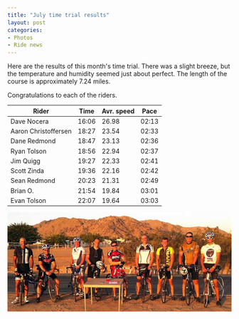 ```yaml
---
title: "July time trial results"
layout: post
categories:
- Photos
- Ride news
---
```


Here are the results of this month's time trial. There was a slight breeze, but the temperature and humidity seemed just about perfect. The length of the course is approximately 7.24 miles.

Congratulations to each of the riders.

<table>
  <thead>
    <tr>
      <th>Rider</th>
      <th>Time</th>
      <th>Avr. speed</th>
      <th>Pace</th>
    </tr>
  </thead>
  <tbody>
    <tr>
      <td>Dave Nocera</td>
      <td>16:06</td>
      <td>26.98</td>
      <td>02:13</td>
    </tr>
    <tr>
      <td>Aaron Christoffersen</td>
      <td>18:27</td>
      <td>23.54</td>
      <td>02:33</td>
    </tr>
    <tr>
      <td>Dane Redmond</td>
      <td>18:47</td>
      <td>23.13</td>
      <td>02:36</td>
    </tr>
    <tr>
      <td>Ryan Tolson</td>
      <td>18:56</td>
      <td>22.94</td>
      <td>02:37</td>
    </tr>
    <tr>
      <td>Jim Quigg</td>
      <td>19:27</td>
      <td>22.33</td>
      <td>02:41</td>
    </tr>
    <tr>
      <td>Scott Zinda</td>
      <td>19:36</td>
      <td>22.16</td>
      <td>02:42</td>
    </tr>
    <tr>
      <td>Sean Redmond</td>
      <td>20:23</td>
      <td>21.31</td>
      <td>02:49</td>
    </tr>
    <tr>
      <td>Brian O.</td>
      <td>21:54</td>
      <td>19.84</td>
      <td>03:01</td>
    </tr>
    <tr>
      <td>Evan Tolson</td>
      <td>22:07</td>
      <td>19.64</td>
      <td>03:03</td>
    </tr>
  </tbody>
</table>

![Victor Valley Velo time trial group](/assets/img/2011/07/26-time-trial.jpg)
